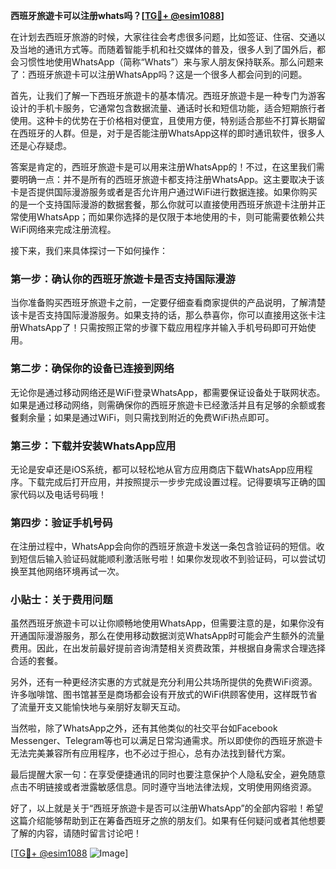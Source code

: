 **西班牙旅遊卡可以注册whats吗？[[TG💪+ @esim1088](https://t.me/s/esim1088)]**

在计划去西班牙旅游的时候，大家往往会考虑很多问题，比如签证、住宿、交通以及当地的通讯方式等。而随着智能手机和社交媒体的普及，很多人到了国外后，都会习惯性地使用WhatsApp（简称“Whats”）来与家人朋友保持联系。那么问题来了：西班牙旅遊卡可以注册WhatsApp吗？这是一个很多人都会问到的问题。

首先，让我们了解一下西班牙旅遊卡的基本情况。西班牙旅遊卡是一种专门为游客设计的手机卡服务，它通常包含数据流量、通话时长和短信功能，适合短期旅行者使用。这种卡的优势在于价格相对便宜，且使用方便，特别适合那些不打算长期留在西班牙的人群。但是，对于是否能注册WhatsApp这样的即时通讯软件，很多人还是心存疑虑。

答案是肯定的，西班牙旅遊卡是可以用来注册WhatsApp的！不过，在这里我们需要明确一点：并不是所有的西班牙旅遊卡都支持注册WhatsApp。这主要取决于该卡是否提供国际漫游服务或者是否允许用户通过WiFi进行数据连接。如果你购买的是一个支持国际漫游的数据套餐，那么你就可以直接使用西班牙旅遊卡注册并正常使用WhatsApp；而如果你选择的是仅限于本地使用的卡，则可能需要依赖公共WiFi网络来完成注册流程。

接下来，我们来具体探讨一下如何操作：

### 第一步：确认你的西班牙旅遊卡是否支持国际漫游

当你准备购买西班牙旅遊卡之前，一定要仔细查看商家提供的产品说明，了解清楚该卡是否支持国际漫游服务。如果支持的话，那么恭喜你，你可以直接用这张卡注册WhatsApp了！只需按照正常的步骤下载应用程序并输入手机号码即可开始使用。

### 第二步：确保你的设备已连接到网络

无论你是通过移动网络还是WiFi登录WhatsApp，都需要保证设备处于联网状态。如果是通过移动网络，则需确保你的西班牙旅遊卡已经激活并且有足够的余额或套餐剩余量；如果是通过WiFi，则只需找到附近的免费WiFi热点即可。

### 第三步：下载并安装WhatsApp应用

无论是安卓还是iOS系统，都可以轻松地从官方应用商店下载WhatsApp应用程序。下载完成后打开应用，并按照提示一步步完成设置过程。记得要填写正确的国家代码以及电话号码哦！

### 第四步：验证手机号码

在注册过程中，WhatsApp会向你的西班牙旅遊卡发送一条包含验证码的短信。收到短信后输入验证码就能顺利激活账号啦！如果你发现收不到验证码，可以尝试切换至其他网络环境再试一次。

### 小贴士：关于费用问题

虽然西班牙旅遊卡可以让你顺畅地使用WhatsApp，但需要注意的是，如果你没有开通国际漫游服务，那么在使用移动数据浏览WhatsApp时可能会产生额外的流量费用。因此，在出发前最好提前咨询清楚相关资费政策，并根据自身需求合理选择合适的套餐。

另外，还有一种更经济实惠的方式就是充分利用公共场所提供的免费WiFi资源。许多咖啡馆、图书馆甚至是商场都会设有开放式的WiFi供顾客使用，这样既节省了流量开支又能愉快地与亲朋好友聊天互动。

当然啦，除了WhatsApp之外，还有其他类似的社交平台如Facebook Messenger、Telegram等也可以满足日常沟通需求。所以即使你的西班牙旅遊卡无法完美兼容所有应用程序，也不必过于担心，总有办法找到替代方案。

最后提醒大家一句：在享受便捷通讯的同时也要注意保护个人隐私安全，避免随意点击不明链接或者泄露敏感信息。同时遵守当地法律法规，文明使用网络资源。

好了，以上就是关于“西班牙旅遊卡是否可以注册WhatsApp”的全部内容啦！希望这篇介绍能够帮助到正在筹备西班牙之旅的朋友们。如果有任何疑问或者其他想要了解的内容，请随时留言讨论吧！

[[TG💪+ @esim1088](https://t.me/s/esim1088) ![Image](https://i.postimg.cc/4NQfJmqS/Snipaste-2025-05-13-00-14-12.png)]